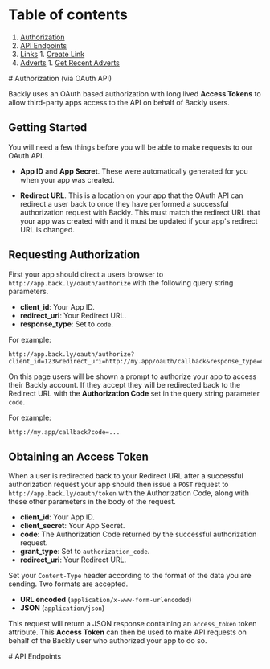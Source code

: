 # Table of contents

1. [Authorization](#authorization)
2. [API Endpoints](#endpoints)
  1. [Links]()
    1. [Create Link]()
  2. [Adverts]()
    1. [Get Recent Adverts]()

<div id="authorization"></div>
# Authorization (via OAuth API)

Backly uses an OAuth based authorization with long lived **Access Tokens** to allow third-party apps access to the API on behalf of Backly users.

## Getting Started

You will need a few things before you will be able to make requests to our OAuth API.

- **App ID** and **App Secret**. These were automatically generated for you when your app was created.

- **Redirect URL**. This is a location on your app that the OAuth API can redirect a user back to once they have performed a successful authorization request with Backly. This must match the redirect URL that your app was created with and it must be updated if your app's redirect URL is changed.

## Requesting Authorization

First your app should direct a users browser to `http://app.back.ly/oauth/authorize` with the following query string parameters.

- **client_id**: Your App ID.
- **redirect_uri**: Your Redirect URL.
- **response_type**: Set to `code`.

For example:

```
http://app.back.ly/oauth/authorize?client_id=123&redirect_uri=http://my.app/oauth/callback&response_type=code
```

On this page users will be shown a prompt to authorize your app to access their Backly account. If they accept they will be redirected back to the Redirect URL with the **Authorization Code** set in the query string parameter `code`.

For example:

```
http://my.app/callback?code=...
```

## Obtaining an Access Token

When a user is redirected back to your Redirect URL after a successful authorization request your app should then issue a `POST` request to `http://app.back.ly/oauth/token` with the Authorization Code, along with these other parameters in the body of the request.

- **client_id**: Your App ID.
- **client_secret**: Your App Secret.
- **code**: The Authorization Code returned by the successful authorization request.
- **grant_type**: Set to `authorization_code`.
- **redirect_uri**: Your Redirect URL.

Set your `Content-Type` header according to the format of the data you are sending. Two formats are accepted.

- **URL encoded** (`application/x-www-form-urlencoded`)
- **JSON** (`application/json`)

This request will return a JSON response containing an `access_token` token attribute. This **Access Token** can then be used to make API requests on behalf of the Backly user who authorized your app to do so.

<div id="endpoints"></div>
# API Endpoints

